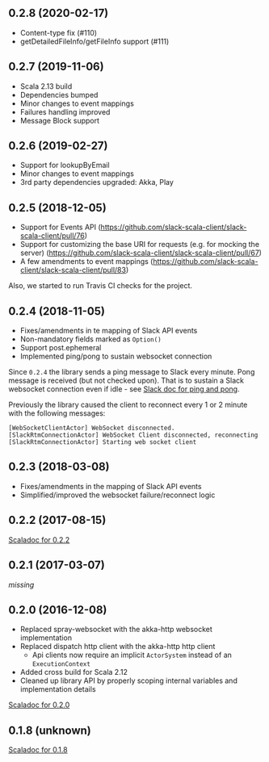 0.2.8 (2020-02-17)
------------------
* Content-type fix (#110)
* getDetailedFileInfo/getFileInfo support (#111)

0.2.7 (2019-11-06)
------------------
* Scala 2.13 build
* Dependencies bumped
* Minor changes to event mappings
* Failures handling improved
* Message Block support

0.2.6 (2019-02-27)
------------------
* Support for lookupByEmail
* Minor changes to event mappings
* 3rd party dependencies upgraded: Akka, Play

0.2.5 (2018-12-05)
------------------
* Support for Events API (https://github.com/slack-scala-client/slack-scala-client/pull/76)
* Support for customizing the base URI for requests (e.g. for mocking the server) (https://github.com/slack-scala-client/slack-scala-client/pull/67)
* A few amendments to event mappings (https://github.com/slack-scala-client/slack-scala-client/pull/83)

Also, we started to run Travis CI checks for the project.

0.2.4 (2018-11-05)
------------------
* Fixes/amendments in te mapping of Slack API events
* Non-mandatory fields marked as `Option()`
* Support post.ephemeral
* Implemented ping/pong to sustain websocket connection

Since `0.2.4` the library sends a ping message to Slack every minute. Pong
message is received (but not checked upon). That is to sustain a Slack
websocket connection even if idle - see [Slack doc for ping and pong](https://api.slack.com/rtm#ping_and_pong).

Previously the library caused the client to reconnect every 1 or 2 minute
with the following messages:
```
[WebSocketClientActor] WebSocket disconnected.
[SlackRtmConnectionActor] WebSocket Client disconnected, reconnecting
[SlackRtmConnectionActor] Starting web socket client
```



0.2.3 (2018-03-08)
------------------
* Fixes/amendments in the mapping of Slack API events
* Simplified/improved the websocket failure/reconnect logic


0.2.2 (2017-08-15)
------------------

[Scaladoc for 0.2.2](http://doc.bryangilbert.com/slack-scala-client/0.2.2/index.html)

0.2.1 (2017-03-07)
------------------

_missing_


0.2.0 (2016-12-08)
------------------

* Replaced spray-websocket with the akka-http websocket implementation
* Replaced dispatch http client with the akka-http http client
    * Api clients now require an implicit ```ActorSystem``` instead of an ```ExecutionContext```
* Added cross build for Scala 2.12
* Cleaned up library API by properly scoping internal variables and implementation details

[Scaladoc for 0.2.0](http://doc.bryangilbert.com/slack-scala-client/0.2.0/)

0.1.8 (unknown)
---------------

[Scaladoc for 0.1.8](http://doc.bryangilbert.com/slack-scala-client/0.1.8/)
